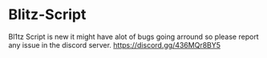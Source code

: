 # Blitz-Script
Bl1tz Script is new it might have alot of bugs going arround so please report any issue in the discord server.
https://discord.gg/436MQr8BY5
